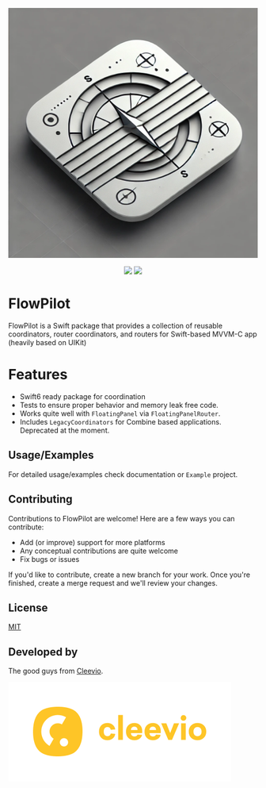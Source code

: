 <p align="center">
<img src="assets/logo.png" alt="Forestry" title="Forestry" width="512"/>
</p>

<p align="center">
<a href="https://swift.org/package-manager/"><img src="https://img.shields.io/badge/SPM-supported-DE5C43.svg?style=flat"></a>
<a href="blob/main/LICENSE.md"><img src="https://img.shields.io/badge/License-MIT-yellow.svg"></a>
</p>

# FlowPilot

FlowPilot is a Swift package that provides a collection of reusable coordinators, router coordinators, and routers for Swift-based MVVM-C app (heavily based on UIKit)

# Features

- Swift6 ready package for coordination
- Tests to ensure proper behavior and memory leak free code.
- Works quite well with ```FloatingPanel``` via ```FloatingPanelRouter```.
- Includes ```LegacyCoordinators``` for Combine based applications. Deprecated at the moment.

## Usage/Examples

For detailed usage/examples check documentation or `Example` project.

## Contributing

Contributions to FlowPilot are welcome!
Here are a few ways you can contribute:

- Add (or improve) support for more platforms
- Any conceptual contributions are quite welcome
- Fix bugs or issues

If you'd like to contribute, create a new branch for your work. Once you're finished, create a merge request and we'll review your changes.

## License

[MIT](LICENSE.md)

## Developed by

The good guys from [Cleevio](https://cleevio.com).

![Cleevio logo](assets/cleevio.png)
